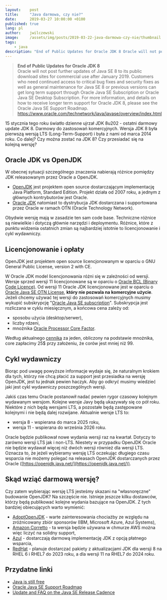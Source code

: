 ```yaml
---
layout:    post
title:     "Java darmowa, czy nie?"
date:      2019-03-27 10:00:00 +0100
published: true
lang: pl
author:    jwilczewski
image:     /assets/img/posts/2019-03-22-java-darmowa-czy-nie/thumbnail.webp
tags:
    - java
description: "End of Public Updates for Oracle JDK 8 Oracle will not post further updates of Java SE 8 to its public download sites for commercial use after January 2019. Customers who need continued access to critical bug fixes and security fixes as well as general maintenance for Java SE 8 or previous versions can get long term support through Oracle Java SE Subscription or Oracle Java SE Desktop Subscription. For more information, and details on how to receive longer term support for Oracle JDK 8, please see the Oracle Java SE Support Roadmap."
---
```

<blockquote><strong>End of Public Updates for Oracle JDK 8</strong><br />
Oracle will not post further updates of Java SE 8 to its public download sites for commercial use after January 2019. Customers who need continued access to critical bug fixes and security fixes as well as general maintenance for Java SE 8 or previous versions can get long term support through Oracle Java SE Subscription or Oracle Java SE Desktop Subscription. For more information, and details on how to receive longer term support for Oracle JDK 8, please see the Oracle Java SE Support Roadmap.
<span><a href="https://www.oracle.com/technetwork/java/javase/overview/index.html">https://www.oracle.com/technetwork/java/javase/overview/index.html</a></span>
</blockquote>

15 stycznia tego roku światło dzienne ujrzał JDK 8u202 - ostatni darmowy update JDK 8. Darmowy do zastosowań komercyjnych. Wersja JDK 8 była pierwszą wersją LTS (Long-Term-Support) i była z nami od marca 2014 roku. Co dalej? Czy można zostać na JDK 8? Czy przesiadać się na kolejną wersję?

## Oracle JDK vs OpenJDK

W obecnej sytuacji szczególnego znaczenia nabierają różnice pomiędzy JDK releasowanym przez Oracle a OpenJDK.
* [OpenJDK](http://openjdk.java.net/) jest projektem open source dostarczającym implementację  Java Platform, Standard Edition. Projekt działa od 2007 roku, a jednym z głównych kontrybutorów jest Oracle.
* [Oracle JDK](https://www.oracle.com/technetwork/java/javase/overview/index.html) natomiast to dystrybucja JDK dostarczana i supportowana przez Oracle w ramach OTN (Oracle Technology Network).

Obydwie wersję mają w zasadzie ten sam code base. Techniczne różnice są niewielkie i dotyczą głównie narzędzi i deploymentu. Różnice, które z punktu widzenia ostatnich zmian są najbardziej istotnie to licencjonowanie i cykl wydawniczy.

## Licencjonowanie i opłaty

OpenJDK jest projektem open source licencjonowanym w oparciu o GNU General Public License, version 2 with CE.

W Oracle JDK model licencjonowania różni się w zależności od wersji. Wersje sprzed wersji 11 licencjonowane są w oparciu o [Oracle BCL (Binary Code Licence)](https://www.oracle.com/technetwork/java/javase/terms/license/index.html). Od wersji 11 Oracle JDK licencjonowane jest w oparciu o [Oracle Java SE OTN License](https://www.oracle.com/technetwork/java/javase/terms/license/javase-license.html), **który nie pozwala na komercyjne użycie**. Jeżeli chcemy używać tej wersji do zastosowań komercyjnych musimy wykupić subskrypcję "[Oracle Java SE subscription](https://www.oracle.com/java/java-se-subscription.html)". Subskrypcja jest rozliczana w cyklu miesięcznym, a końcowa cena zależy od:
* sposobu użycia (desktop/serwer),
* liczby rdzeni,
* mnożnika [Oracle Processor Core Factor](http://www.oracle.com/us/corporate/contracts/processor-core-factor-table-070634.pdf).

Według aktualnego [cennika](https://www.oracle.com/assets/java-se-subscription-pricelist-5028356.pdf) za jeden, obliczony na podstawie mnożnika, core zapłacimy 25$ przy założeniu, że corów jest mniej niż 99.

## Cykl wydawniczy

Biorąc pod uwagę powyższe informacje wydaje się, że naturalnym krokiem dla tych, którzy nie chcą płacić za support jest przesiadka na wersję OpenJDK, jest tu jednak pewien haczyk. Aby go odkryć musimy wiedzieć jaki jest cykl wydawniczy poszczególnych wersji.

Jakiś czas temu Oracle postanowił nadać pewien rygor czasowy kolejnym wydawanym wersjom. Kolejne wersje Javy będą ukazywały się co pół roku. Niektóre z nich będą wersjami LTS, a pozostałe będą zastępowane kolejnymi i nie będą dalej rozwijane. Aktualnie wersje LTS to:
* wersja 8 - wspierana do marca 2025 roku,
* wersja 11 - wspierana do września 2026 roku.

Oracle będzie publikował nowe wydania wersji raz na kwartał. Dotyczy to zarówno wersji LTS jak i non-LTS. Niestety w przypadku OpenJDK Oracle nie będzie wydawał więcej niż dwóch wersji również dla wersji LTS. Oznacza to, że jeżeli wybieramy wersję LTS oczekując długiego czasu wsparcia nie możemy polegać na releasach OpenJDK dostarczanych przez Oracle ([https://openjdk.java.net/](https://openjdk.java.net/)). 

## Skąd wziąć darmową wersję?

Czy zatem wybierając wersję LTS jesteśmy skazani na "własnoręczne" budowanie OpenJDK? Na szczęście nie. Istnieje jeszcze kilku dostawców, którzy będą publikować kolejne wydania bazujące na OpenJDK. Z tych bardziej obiecujących warto wymienić:
* [AdoptOpenJDK](https://adoptopenjdk.net/) - warte zainteresowania chociażby ze względu na zróżnicowany zbiór sponsorów (IBM, Microsoft Azure, Azul Systems),
* [Amazon Corretto](https://aws.amazon.com/corretto/) - ta wersja będzie używana w chmurze AWS można więc liczyć na solidny support,
* [Azul](https://www.azul.com/products/zulu-enterprise/) - dostarczają darmową implementację JDK z opcją płatnego wsparcia,  
* [RedHat](https://access.redhat.com/articles/1299013) - planuje dostarczać pakiety z aktualizacjami JDK dla wersji 8 na RHEL 6 i RHEL7 do 2023 roku, a dla wersji 11 na RHEL7 do 2024 roku.

## Przydatne linki
- [Java is still free](https://medium.com/@javachampions/java-is-still-free-2-0-0-6b9aa8d6d244)
- [Oracle Java SE Support Roadmap](https://www.oracle.com/technetwork/java/java-se-support-roadmap.html)
- [Update and FAQ on the Java SE Release Cadence](https://blogs.oracle.com/java-platform-group/update-and-faq-on-the-java-se-release-cadence)
